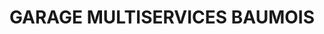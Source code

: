 ---
title: "GARAGE MULTISERVICES BAUMOIS"
url: /baume-les-dames/garage-multiservices-baumois/
shop: réparation de voitures
---